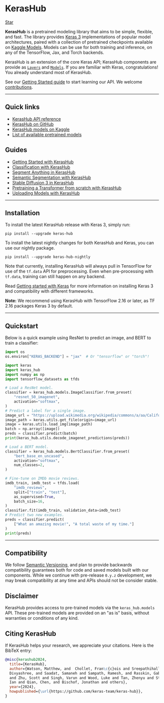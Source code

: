 # KerasHub

<a class="github-button" href="https://github.com/keras-team/keras-hub" data-size="large" data-show-count="true" aria-label="Star keras-team/keras-hub on GitHub">Star</a>

**KerasHub** is a pretrained modeling library that aims to be simple, flexible,
and fast. The library provides [Keras 3](https://keras.io/keras_3/)
implementations of popular model architectures, paired with a collection of
pretrained checkpoints available on [Kaggle Models](https://kaggle.com/models/).
Models can be use for both training and inference, on any of the TensorFlow,
Jax, and Torch backends.

KerasHub is an extension of the core Keras API; KerasHub components are provide
as [`Layers`](/api/layers/) and [`Models`](/api/models/). If you are familiar
with Keras, congratulations! You already understand most of KerasHub.

See our [Getting Started guide](/guides/keras_hub/getting_started)
to start learning our API. We welcome
[contributions](https://github.com/keras-team/keras-hub/issues/1835).

---
## Quick links

* [KerasHub API reference](/api/keras_hub/)
* [KerasHub on GitHub](https://github.com/keras-team/keras-hub)
* [KerasHub models on Kaggle](https://www.kaggle.com/organizations/keras/models)
* [List of available pretrained models](/api/keras_hub/models/)

## Guides
* [Getting Started with KerasHub](/guides/keras_hub/getting_started/)
* [Classification with KerasHub](/guides/keras_hub/classification_with_keras_hub/)
* [Segment Anything in KerasHub](/guides/keras_hub/segment_anything_in_keras_hub/)
* [Semantic Segmentation with KerasHub](/guides/keras_hub/semantic_segmentation_deeplab_v3/)
* [Stable Diffusion 3 in KerasHub](/guides/keras_hub/stable_diffusion_3_in_keras_hub/)
* [Pretraining a Transformer from scratch with KerasHub](/guides/keras_hub/transformer_pretrainingb/)
* [Uploading Models with KerasHub](/guides/keras_hub/upload/)

---
## Installation

To install the latest KerasHub release with Keras 3, simply run:

```
pip install --upgrade keras-hub
```

To install the latest nightly changes for both KerasHub and Keras, you can use
our nightly package.

```
pip install --upgrade keras-hub-nightly
```

Note that currently, installing KerasHub will always pull in TensorFlow for use
of the `tf.data` API for preprocessing. Even when pre-processing with `tf.data`,
training can still happen on any backend.

Read [Getting started with Keras](https://keras.io/getting_started/) for more
information on installing Keras 3 and compatibility with different frameworks.

**Note:** We recommend using KerasHub with TensorFlow 2.16 or later, as TF 2.16
packages Keras 3 by default.

---
## Quickstart

Below is a quick example using ResNet to predict an image, and BERT to train a
classifier:

```python
import os
os.environ["KERAS_BACKEND"] = "jax"  # Or "tensorflow" or "torch"!

import keras
import keras_hub
import numpy as np
import tensorflow_datasets as tfds

# Load a ResNet model.
classifier = keras_hub.models.ImageClassifier.from_preset(
    "resnet_50_imagenet",
    activation="softmax",
)
# Predict a label for a single image.
image_url = "https://upload.wikimedia.org/wikipedia/commons/a/aa/California_quail.jpg"
image_path = keras.utils.get_file(origin=image_url)
image = keras.utils.load_img(image_path)
batch = np.array([image])
preds = classifier.predict(batch)
print(keras_hub.utils.decode_imagenet_predictions(preds))

# Load a BERT model.
classifier = keras_hub.models.BertClassifier.from_preset(
    "bert_base_en_uncased",
    activation="softmax",
    num_classes=2,
)

# Fine-tune on IMDb movie reviews.
imdb_train, imdb_test = tfds.load(
    "imdb_reviews",
    split=["train", "test"],
    as_supervised=True,
    batch_size=16,
)
classifier.fit(imdb_train, validation_data=imdb_test)
# Predict two new examples.
preds = classifier.predict(
    ["What an amazing movie!", "A total waste of my time."]
)
print(preds)
```

---
## Compatibility

We follow [Semantic Versioning](https://semver.org/), and plan to
provide backwards compatibility guarantees both for code and saved models built
with our components. While we continue with pre-release `0.y.z` development, we
may break compatibility at any time and APIs should not be consider stable.

## Disclaimer

KerasHub provides access to pre-trained models via the `keras_hub.models` API.
These pre-trained models are provided on an "as is" basis, without warranties
or conditions of any kind.

## Citing KerasHub

If KerasHub helps your research, we appreciate your citations.
Here is the BibTeX entry:

```bibtex
@misc{kerashub2024,
  title={KerasHub},
  author={Watson, Matthew, and  Chollet, Fran\c{c}ois and Sreepathihalli,
  Divyashree, and Saadat, Samaneh and Sampath, Ramesh, and Rasskin, Gabriel and
  and Zhu, Scott and Singh, Varun and Wood, Luke and Tan, Zhenyu and Stenbit,
  Ian and Qian, Chen, and Bischof, Jonathan and others},
  year={2024},
  howpublished={\url{https://github.com/keras-team/keras-hub}},
}
```

